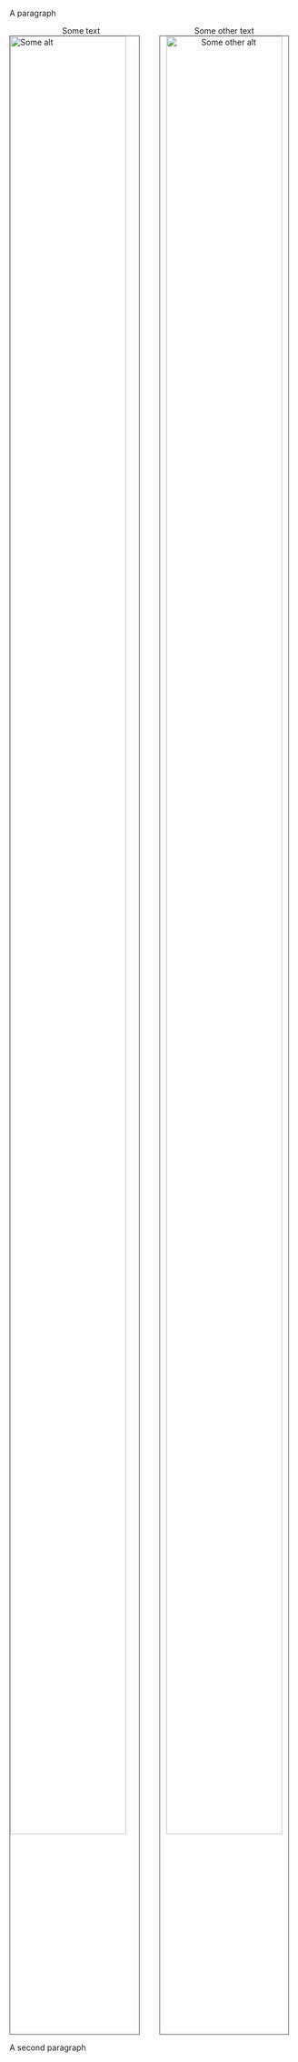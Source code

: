 A paragraph
<div>
    <div style="width:50%; float:left;">
        <span style="display:block; text-align:center;">Some text</span>
        <img src="/media/image.png" width="90%" alt="Some alt" style="border: solid 1px #555"/>
    </div>
    <div style="width:50%; float:left;">
        <span style="display:block; text-align:center;">Some other text
            <img src="/media/image_2.png" width="90%" alt="Some other alt" style="border: solid 1px #555"  />
        </span>
    </div>
</div>
<div style="clear:both;"></div>

A second paragraph
